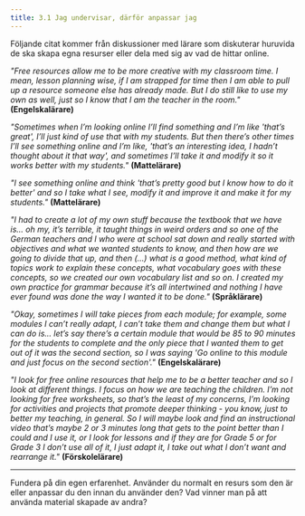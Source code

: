 ```yaml
---
title: 3.1 Jag undervisar, därför anpassar jag
---
```


Följande citat kommer från diskussioner med lärare som diskuterar huruvida de ska skapa egna resurser eller dela med sig av vad de hittar online. 

*"Free resources allow me to be more creative with my classroom time. I mean, lesson planning wise, if I am strapped for time then I am able to pull up a resource someone else has already made.  But I do still like to use my own as well, just so I know that I am the teacher in the room."* **(Engelskalärare)**

*"Sometimes when I’m looking online I’ll find something and I’m like 'that’s great', I’ll just kind of use that with my students. But then there’s other times I’ll see something online and I’m like, 'that’s an interesting idea, I hadn’t thought about it that way', and sometimes I’ll take it and modify it so it works better with my students."* **(Mattelärare)** 

*"I see something online and think 'that’s pretty good but I know how to do it better' and so I take what I see, modify it and improve it and make it for my students."* **(Mattelärare)** 

*"I had to create a lot of my own stuff because the textbook that we have is… oh my, it’s terrible, it taught things in weird orders and so one of the German teachers and I who were at school sat down and really started with objectives and what we wanted students to know, and then how are we going to divide that up, and then (...) what is a good method, what kind of topics work to explain these concepts, what vocabulary goes with these concepts, so we created our own vocabulary list and so on. I created my own practice for grammar because it’s all intertwined and nothing I have ever found was done the way I wanted it to be done."* **(Språklärare)**

*"Okay, sometimes I will take pieces from each module; for example, some modules I can’t really adapt, I can’t take them and change them but what I can do is… let’s say there’s a certain module that would be 85 to 90 minutes for the students to complete and the only piece that I wanted them to get out of it was the second section, so I was saying 'Go online to this module and just focus on the second section'."* **(Engelskalärare)**

*"I look for free online resources that help me to be a better teacher and so I look at different things. I focus on how we are teaching the children. I’m not looking for free worksheets, so that’s the least of my concerns, I’m looking for activities and projects that promote deeper thinking - you know, just to better my teaching, in general. So I will maybe look and find an instructional video that’s maybe 2 or 3 minutes long that gets to the point better than I could and I use it, or I look for lessons and if they are for Grade 5 or for Grade 3 I don’t use all of it, I just adapt it, I take out what I don’t want and rearrange it."* **(Förskolelärare)**


----------

Fundera på din egen erfarenhet. Använder du normalt en resurs som den är eller anpassar du den innan du använder den? Vad vinner man på att använda material skapade av andra?
